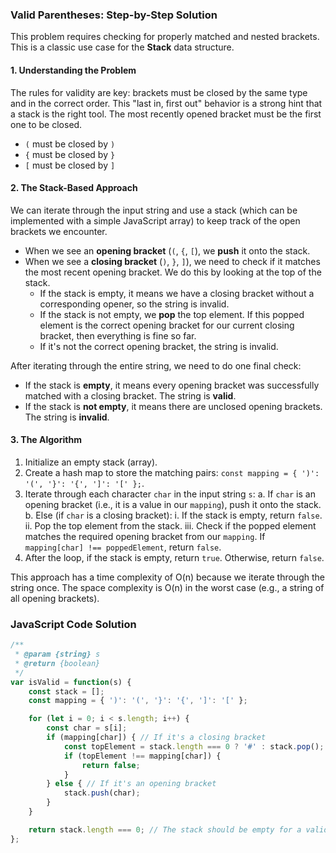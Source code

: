 ### Valid Parentheses: Step-by-Step Solution

This problem requires checking for properly matched and nested brackets. This is a classic use case for the **Stack** data structure.

#### 1. Understanding the Problem

The rules for validity are key: brackets must be closed by the same type and in the correct order. This "last in, first out" behavior is a strong hint that a stack is the right tool. The most recently opened bracket must be the first one to be closed.

- `(` must be closed by `)`
- `{` must be closed by `}`
- `[` must be closed by `]`

#### 2. The Stack-Based Approach

We can iterate through the input string and use a stack (which can be implemented with a simple JavaScript array) to keep track of the open brackets we encounter.

- When we see an **opening bracket** (`(`, `{`, `[`), we **push** it onto the stack.
- When we see a **closing bracket** (`)`, `}`, `]`), we need to check if it matches the most recent opening bracket. We do this by looking at the top of the stack.
    - If the stack is empty, it means we have a closing bracket without a corresponding opener, so the string is invalid.
    - If the stack is not empty, we **pop** the top element. If this popped element is the correct opening bracket for our current closing bracket, then everything is fine so far. 
    - If it's not the correct opening bracket, the string is invalid.

After iterating through the entire string, we need to do one final check:

- If the stack is **empty**, it means every opening bracket was successfully matched with a closing bracket. The string is **valid**.
- If the stack is **not empty**, it means there are unclosed opening brackets. The string is **invalid**.

#### 3. The Algorithm

1.  Initialize an empty stack (array).
2.  Create a hash map to store the matching pairs: `const mapping = { ')': '(', '}': '{', ']': '[' };`.
3.  Iterate through each character `char` in the input string `s`:
    a. If `char` is an opening bracket (i.e., it is a value in our `mapping`), push it onto the stack.
    b. Else (if `char` is a closing bracket):
        i. If the stack is empty, return `false`.
        ii. Pop the top element from the stack.
        iii. Check if the popped element matches the required opening bracket from our `mapping`. If `mapping[char] !== poppedElement`, return `false`.
4.  After the loop, if the stack is empty, return `true`. Otherwise, return `false`.

This approach has a time complexity of O(n) because we iterate through the string once. The space complexity is O(n) in the worst case (e.g., a string of all opening brackets).

### JavaScript Code Solution

```javascript
/**
 * @param {string} s
 * @return {boolean}
 */
var isValid = function(s) {
    const stack = [];
    const mapping = { ')': '(', '}': '{', ']': '[' };

    for (let i = 0; i < s.length; i++) {
        const char = s[i];
        if (mapping[char]) { // If it's a closing bracket
            const topElement = stack.length === 0 ? '#' : stack.pop();
            if (topElement !== mapping[char]) {
                return false;
            }
        } else { // If it's an opening bracket
            stack.push(char);
        }
    }

    return stack.length === 0; // The stack should be empty for a valid string
};
```
